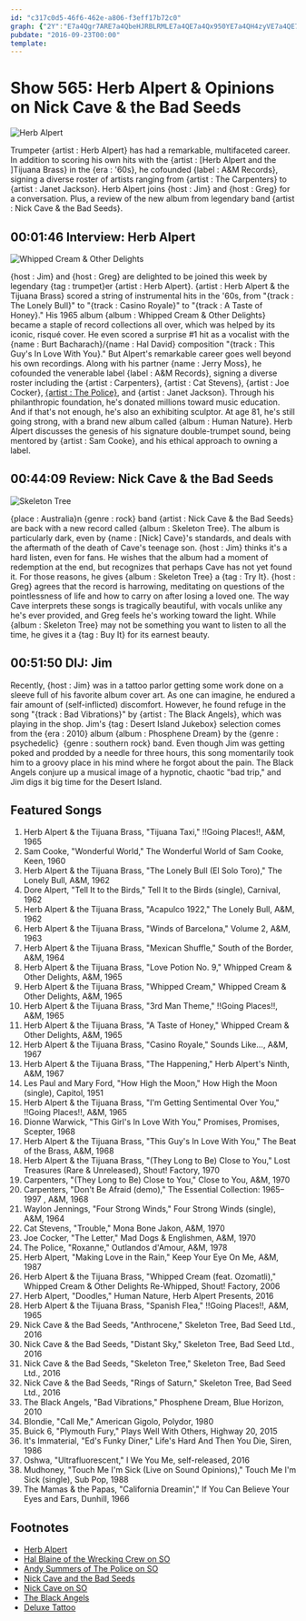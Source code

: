 ```yaml
---
id: "c317c0d5-46f6-462e-a806-f3eff17b72c0"
graph: {"2Y":"E7a4Qgr7ARE7a4QbeHJRBLRMLE7a4QE7a4Qx950YE7a4QH4zyVE7a4QE7a4QE7a4QpmXI17GrlAE7a4Q5tZx9E7a4QbeHJRx950Ye5U0kpmXI1hcaGIpmXI1","21L":"CeFP8usCEadhnxekv71697qipkv716X6cfddhnxe97qipBHm1Geeopjkv716","2EE":"0i43BiyNsi0i43BBLYuX0i43BqYVo9aHCGgiyNsibv43TiyNsiBLYuXiyNsi"}
pubdate: "2016-09-23T00:00"
template: 
---
```






# Show 565: Herb Alpert & Opinions on Nick Cave & the Bad Seeds

![Herb Alpert](https://static.soundopinions.org/images/2016/herbalpert_web.jpg)

Trumpeter {artist : Herb Alpert} has had a remarkable, multifaceted career. In addition to scoring his own hits with the {artist : [Herb Alpert and the ]Tijuana Brass} in the {era : '60s}, he cofounded {label : A&M Records}, signing a diverse roster of artists ranging from {artist : The Carpenters} to {artist : Janet Jackson}. Herb Alpert joins {host : Jim} and {host : Greg} for a conversation. Plus, a review of the new album from legendary band {artist : Nick Cave & the Bad Seeds}.



## 00:01:46 Interview: Herb Alpert

![Whipped Cream & Other Delights](https://static.soundopinions.org/assets/565/2Y0.jpg)

{host : Jim} and {host : Greg} are delighted to be joined this week by legendary {tag : trumpet}er {artist : Herb Alpert}. {artist : Herb Alpert & the Tijuana Brass} scored a string of instrumental hits in the '60s, from "{track : The Lonely Bull}" to "{track : Casino Royale}" to "{track : A Taste of Honey}." His 1965 album {album : Whipped Cream & Other Delights} became a staple of record collections all over, which was helped by its iconic, risqué cover. He even scored a surprise #1 hit as a vocalist with the {name : Burt Bacharach}/{name : Hal David} composition "{track : This Guy's In Love With You}." But Alpert's remarkable career goes well beyond his own recordings. Along with his partner {name : Jerry Moss}, he cofounded the venerable label {label : A&M Records}, signing a diverse roster including the {artist : Carpenters}, {artist : Cat Stevens}, {artist : Joe Cocker}, [{artist : The Police}](/show/53), and {artist : Janet Jackson}. Through his philanthropic foundation, he's donated millions toward music education. And if that's not enough, he's also an exhibiting sculptor. At age 81, he's still going strong, with a brand new album called {album : Human Nature}. Herb Alpert discusses the genesis of his signature double-trumpet sound, being mentored by {artist : Sam Cooke}, and his ethical approach to owning a label.



## 00:44:09 Review: Nick Cave & the Bad Seeds

![Skeleton Tree](https://static.soundopinions.org/assets/565/21L0.jpg)

{place : Australia}n {genre : rock} band {artist : Nick Cave & the Bad Seeds} are back with a new record called {album : Skeleton Tree}. The album is particularly dark, even by {name : [Nick] Cave}'s standards, and deals with the aftermath of the death of Cave's teenage son. {host : Jim} thinks it's a hard listen, even for fans. He wishes that the album had a moment of redemption at the end, but recognizes that perhaps Cave has not yet found it. For those reasons, he gives {album : Skeleton Tree} a {tag : Try It}. {host : Greg} agrees that the record is harrowing, meditating on questions of the pointlessness of life and how to carry on after losing a loved one. The way Cave interprets these songs is tragically beautiful, with vocals unlike any he's ever provided, and Greg feels he's working toward the light. While {album : Skeleton Tree} may not be something you want to listen to all the time, he gives it a {tag : Buy It} for its earnest beauty.



## 00:51:50  DIJ: Jim

Recently, {host : Jim} was in a tattoo parlor getting some work done on a sleeve full of his favorite album cover art. As one can imagine, he endured a fair amount of (self-inflicted) discomfort. However, he found refuge in the song "{track : Bad Vibrations}" by {artist : The Black Angels}, which was playing in the shop. Jim's {tag : Desert Island Jukebox} selection comes from the {era : 2010} album {album : Phosphene Dream} by the {genre : psychedelic}  {genre : southern rock} band. Even though Jim was getting poked and prodded by a needle for three hours, this song momentarily took him to a groovy place in his mind where he forgot about the pain. The Black Angels conjure up a musical image of a hypnotic, chaotic "bad trip," and Jim digs it big time for the Desert Island.



## Featured Songs

1. Herb Alpert & the Tijuana Brass, "Tijuana Taxi," !!Going Places!!, A&M, 1965
2. Sam Cooke, "Wonderful World," The Wonderful World of Sam Cooke, Keen, 1960
3. Herb Alpert & the Tijuana Brass, "The Lonely Bull (El Solo Toro)," The Lonely Bull, A&M, 1962
4. Dore Alpert, "Tell It to the Birds," Tell It to the Birds (single), Carnival, 1962
5. Herb Alpert & the Tijuana Brass, "Acapulco 1922," The Lonely Bull, A&M, 1962
6. Herb Alpert & the Tijuana Brass, "Winds of Barcelona," Volume 2, A&M, 1963
7. Herb Alpert & the Tijuana Brass, "Mexican Shuffle," South of the Border, A&M, 1964
8. Herb Alpert & the Tijuana Brass, "Love Potion No. 9," Whipped Cream & Other Delights, A&M, 1965
9. Herb Alpert & the Tijuana Brass, "Whipped Cream," Whipped Cream & Other Delights, A&M, 1965
10. Herb Alpert & the Tijuana Brass, "3rd Man Theme," !!Going Places!!, A&M, 1965
11. Herb Alpert & the Tijuana Brass, "A Taste of Honey," Whipped Cream & Other Delights, A&M, 1965
12. Herb Alpert & the Tijuana Brass, "Casino Royale," Sounds Like..., A&M, 1967
13. Herb Alpert & the Tijuana Brass, "The Happening," Herb Alpert's Ninth, A&M, 1967
14. Les Paul and Mary Ford, "How High the Moon," How High the Moon (single), Capitol, 1951
15. Herb Alpert & the Tijuana Brass, "I'm Getting Sentimental Over You," !!Going Places!!, A&M, 1965
16. Dionne Warwick, "This Girl's In Love With You," Promises, Promises, Scepter, 1968
17. Herb Alpert & the Tijuana Brass, "This Guy's In Love With You," The Beat of the Brass, A&M, 1968
18. Herb Alpert & the Tijuana Brass, "(They Long to Be) Close to You," Lost Treasures (Rare & Unreleased), Shout! Factory, 1970
19. Carpenters, "(They Long to Be) Close to You," Close to You, A&M, 1970
20. Carpenters, "Don't Be Afraid (demo)," The Essential Collection: 1965–1997 , A&M, 1968
21. Waylon Jennings, "Four Strong Winds," Four Strong Winds (single), A&M, 1964
22. Cat Stevens, "Trouble," Mona Bone Jakon, A&M, 1970
23. Joe Cocker, "The Letter," Mad Dogs & Englishmen, A&M, 1970
24. The Police, "Roxanne," Outlandos d'Amour, A&M, 1978
25. Herb Alpert, "Making Love in the Rain," Keep Your Eye On Me, A&M, 1987
26. Herb Alpert & the Tijuana Brass, "Whipped Cream (feat. Ozomatli)," Whipped Cream & Other Delights Re-Whipped, Shout! Factory, 2006
27. Herb Alpert, "Doodles," Human Nature, Herb Alpert Presents, 2016
28. Herb Alpert & the Tijuana Brass, "Spanish Flea," !!Going Places!!, A&M, 1965
29. Nick Cave & the Bad Seeds, "Anthrocene," Skeleton Tree, Bad Seed Ltd., 2016
30. Nick Cave & the Bad Seeds, "Distant Sky," Skeleton Tree, Bad Seed Ltd., 2016
31. Nick Cave & the Bad Seeds, "Skeleton Tree," Skeleton Tree, Bad Seed Ltd., 2016
32. Nick Cave & the Bad Seeds, "Rings of Saturn," Skeleton Tree, Bad Seed Ltd., 2016
33. The Black Angels, "Bad Vibrations," Phosphene Dream, Blue Horizon, 2010
34. Blondie, "Call Me," American Gigolo, Polydor, 1980
35. Buick 6, "Plymouth Fury," Plays Well With Others, Highway 20, 2015
36. It's Immaterial, "Ed's Funky Diner," Life's Hard And Then You Die, Siren, 1986
37. Oshwa, "Ultrafluorescent," I We You Me, self-released, 2016
38. Mudhoney, "Touch Me I'm Sick (Live on Sound Opinions)," Touch Me I'm Sick (single), Sub Pop, 1988
39. The Mamas & the Papas, "California Dreamin'," If You Can Believe Your Eyes and Ears, Dunhill, 1966



## Footnotes

- [Herb Alpert](http://herbalpert.com/)
- [Hal Blaine of the Wrecking Crew on SO](/show/488/)
- [Andy Summers of The Police on SO](/show/53)
- [Nick Cave and the Bad Seeds](http://www.nickcave.com/home/)
- [Nick Cave on SO](/show/153/)
- [The Black Angels](http://theblackangels.colortestmerch.com/)
- [Deluxe Tattoo](http://www.deluxetattoo.com/dyn_gallery.php?idalb_img=1)